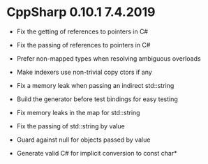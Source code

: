 # CppSharp 0.10.1 7.4.2019

* Fix the getting of references to pointers in C#

* Fix the passing of references to pointers in C#

* Prefer non-mapped types when resolving ambiguous overloads

* Make indexers use non-trivial copy ctors if any

* Fix a memory leak when passing an indirect std::string

* Build the generator before test bindings for easy testing

* Fix memory leaks in the map for std::string

* Fix the passing of std::string by value

* Guard against null for objects passed by value

* Generate valid C# for implicit conversion to const char*